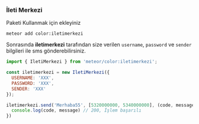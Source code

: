 ### İleti Merkezi

Paketi Kullanmak için ekleyiniz

    meteor add color:iletimerkezi


Sonrasında **iletimerkezi** tarafından size verilen `username`, `password` ve `sender` bilgileri ile sms gönderebilirsiniz.


``` javascript
import { IletiMerkezi } from 'meteor/color:iletimerkezi';

const iletimerkezi = new IletiMerkezi({
  USERNAME: 'XXX', 
  PASSWORD: 'XXX',
  SENDER: 'XXX'
});

iletimerkezi.send('Merhaba55', [5320000000, 5340000000], (code, message) => {
  console.log(code, message) // 200, İşlem başarılı
})
```
